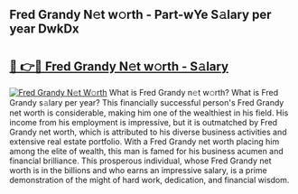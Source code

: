## Fred Grandy N𝚎t w𝚘rth - Part-wYe S𝚊lary per year DwkDx

# <h2><a href="http://gc04ycb.nevu.top/?p=Fred+Grandy">🔗 👉🔴 Fred Grandy N𝚎t w𝚘rth - S𝚊lary</a></h2>

[![Fred Grandy N𝚎t W𝚘rth](https://i.imgur.com/Oavwk0R.jpeg)](http://gc04ycb.nevu.top/?p=Fred+Grandy)
What is Fred Grandy n𝚎t w𝚘rth? What is Fred Grandy s𝚊lary per year?
This financially successful person's Fred Grandy net worth is considerable, making him one of the wealthiest in his field. His income from his employment is impressive, but it is outmatched by Fred Grandy net worth, which is attributed to his diverse business activities and extensive real estate portfolio. With a Fred Grandy net worth placing him among the elite of wealth, this man is famed for his business acumen and financial brilliance. This prosperous individual, whose Fred Grandy net worth is in the billions and who earns an impressive salary, is a prime demonstration of the might of hard work, dedication, and financial wisdom.
